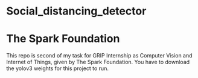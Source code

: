 # Social_distancing_detector
# The Spark Foundation
This repo is second of my task for GRIP Internship as Computer Vision and Internet of Things, given by The Spark Foundation. You have to download the yolov3 weights for this project to run.
